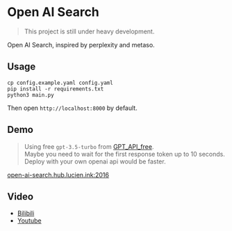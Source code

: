 # Open AI Search

> This project is still under heavy development.

Open AI Search, inspired by perplexity and metaso.

## Usage

```shell
cp config.example.yaml config.yaml
pip install -r requirements.txt
python3 main.py
```

Then open `http://localhost:8000` by default.

## Demo

> Using free `gpt-3.5-turbo` from [GPT_API_free](https://github.com/chatanywhere/GPT_API_free).  
Maybe you need to wait for the first response token up to 10 seconds.  
Deploy with your own openai api would be faster.

[open-ai-search.hub.lucien.ink:2016](https://open-ai-search.hub.lucien.ink:2016)

## Video

+ [Bilibili](https://www.bilibili.com/video/BV1zs421M7ce/)
+ [Youtube](https://youtu.be/Jp2qUYLb3K0)
